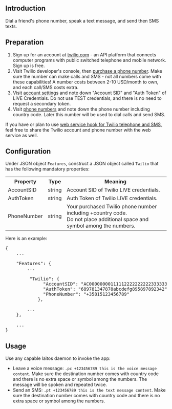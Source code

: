 ## Introduction
Dial a friend's phone number, speak a text message, and send then SMS texts.

## Preparation
1. Sign up for an account at [twilio.com](https://www.twilio.com) - an API platform that connects computer programs with
   public switched telephone and mobile network. Sign up is free.
2. Visit Twilio developer's console, then [purchase a phone number](https://www.twilio.com/console/phone-numbers/search).
   Make sure the number can make calls and SMS - not all numbers come with these capabilities! A number costs between
   2-10 USD/month to own, and each call/SMS costs extra.
3. Visit [account settings](https://www.twilio.com/console/account/settings) and note down "Account SID" and
   "Auth Token" of LIVE Credentials. Do not use TEST credentials, and there is no need to request a secondary token.
4. Visit [phone numbers](https://www.twilio.com/console/phone-numbers/incoming) and note down the phone number including
   country code. Later this number will be used to dial calls and send SMS.

If you have or plan to use [web service hook for Twilio telephone and SMS](https://github.com/HouzuoGuo/laitos/wiki/%5BApp%5D-make-calls-and-send-SMS),
feel free to share the Twilio account and phone number with the web service as well.

## Configuration
Under JSON object `Features`, construct a JSON object called `Twilio` that has the following mandatory properties:
<table>
<tr>
    <th>Property</th>
    <th>Type</th>
    <th>Meaning</th>
</tr>
<tr>
    <td>AccountSID</td>
    <td>string</td>
    <td>Account SID of Twilio LIVE credentials.</td>
</tr>
<tr>
    <td>AuthToken</td>
    <td>string</td>
    <td>Auth Token of Twilio LIVE credentials.</td>
</tr>
<tr>
    <td>PhoneNumber</td>
    <td>string</td>
    <td>
        Your purchased Twilio phone number including +country code.<br/>
        Do not place additional space and symbol among the numbers.
    </td>
</tr>
</table>

Here is an example:
<pre>
{
    ...

    "Features": {
        ...

         "Twilio": {
              "AccountSID": "AC00000000111112222222222333333",
              "AuthToken": "689781347878abcdefg895897892342",
              "PhoneNumber": "+35815123456789"
            },

        ...
    },

    ...
}
</pre>

## Usage
Use any capable laitos daemon to invoke the app:

- Leave a voice message: `.pc +123456789 this is the voice message content`. Make sure the destination number comes with
  country code and there is no extra space or symbol among the numbers. The message will be spoken and repeated twice.
- Send an SMS: `.pt +123456789 this is the text message content`. Make sure the destination number comes with country
  code and there is no extra space or symbol among the numbers.
